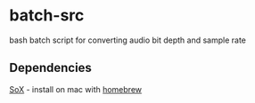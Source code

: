 # batch-src

bash batch script for converting audio bit depth and sample rate

## Dependencies

[SoX](https://sox.sourceforge.net/sox.html) - install on mac with [homebrew](https://formulae.brew.sh/formula/sox)